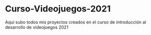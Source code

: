 # Curso-Videojuegos-2021
Aquí subo todos mis proyectos creados en el curso de introducción al desarrollo de videojuegos 2021
